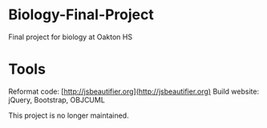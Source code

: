 # Biology-Final-Project
Final project for biology at Oakton HS

# Tools
Reformat code: [http://jsbeautifier.org](http://jsbeautifier.org)
Build website: jQuery, Bootstrap, OBJCUML

This project is no longer maintained.
